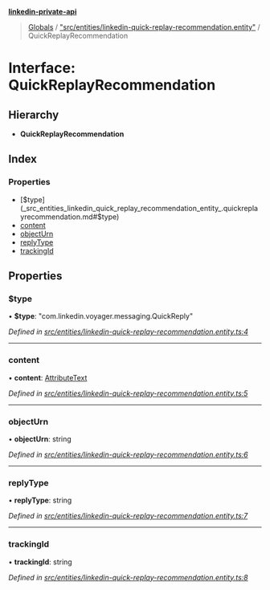 **[linkedin-private-api](../README.md)**

> [Globals](../globals.md) / ["src/entities/linkedin-quick-replay-recommendation.entity"](../modules/_src_entities_linkedin_quick_replay_recommendation_entity_.md) / QuickReplayRecommendation

# Interface: QuickReplayRecommendation

## Hierarchy

* **QuickReplayRecommendation**

## Index

### Properties

* [$type](_src_entities_linkedin_quick_replay_recommendation_entity_.quickreplayrecommendation.md#$type)
* [content](_src_entities_linkedin_quick_replay_recommendation_entity_.quickreplayrecommendation.md#content)
* [objectUrn](_src_entities_linkedin_quick_replay_recommendation_entity_.quickreplayrecommendation.md#objecturn)
* [replyType](_src_entities_linkedin_quick_replay_recommendation_entity_.quickreplayrecommendation.md#replytype)
* [trackingId](_src_entities_linkedin_quick_replay_recommendation_entity_.quickreplayrecommendation.md#trackingid)

## Properties

### $type

•  **$type**: \"com.linkedin.voyager.messaging.QuickReply\"

*Defined in [src/entities/linkedin-quick-replay-recommendation.entity.ts:4](https://github.com/Maece97/linkedin-private-api/blob/e083f37/src/entities/linkedin-quick-replay-recommendation.entity.ts#L4)*

___

### content

•  **content**: [AttributeText](_src_entities_linkedin_attribute_text_entity_.attributetext.md)

*Defined in [src/entities/linkedin-quick-replay-recommendation.entity.ts:5](https://github.com/Maece97/linkedin-private-api/blob/e083f37/src/entities/linkedin-quick-replay-recommendation.entity.ts#L5)*

___

### objectUrn

•  **objectUrn**: string

*Defined in [src/entities/linkedin-quick-replay-recommendation.entity.ts:6](https://github.com/Maece97/linkedin-private-api/blob/e083f37/src/entities/linkedin-quick-replay-recommendation.entity.ts#L6)*

___

### replyType

•  **replyType**: string

*Defined in [src/entities/linkedin-quick-replay-recommendation.entity.ts:7](https://github.com/Maece97/linkedin-private-api/blob/e083f37/src/entities/linkedin-quick-replay-recommendation.entity.ts#L7)*

___

### trackingId

•  **trackingId**: string

*Defined in [src/entities/linkedin-quick-replay-recommendation.entity.ts:8](https://github.com/Maece97/linkedin-private-api/blob/e083f37/src/entities/linkedin-quick-replay-recommendation.entity.ts#L8)*
